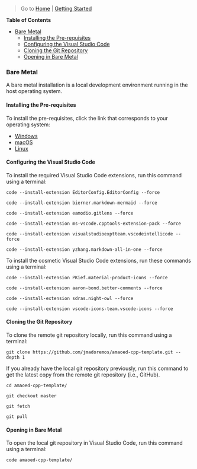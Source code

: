 > Go to [Home](../../../README.md) | [Getting Started](../README.md)

**Table of Contents**

- [Bare Metal](#bare-metal)
  - [Installing the Pre-requisites](#installing-the-pre-requisites)
  - [Configuring the Visual Studio Code](#configuring-the-visual-studio-code)
  - [Cloning the Git Repository](#cloning-the-git-repository)
  - [Opening in Bare Metal](#opening-in-bare-metal)

### Bare Metal

A bare metal installation is a local development environment running in the host operating system.

#### Installing the Pre-requisites

To install the pre-requisites, click the link that corresponds to your operating system:

  - [Windows](windows.md)
  - [macOS](osx.md)
  - [Linux](linux.md)

#### Configuring the Visual Studio Code

To install the required Visual Studio Code extensions, run this command using a terminal:

```
code --install-extension EditorConfig.EditorConfig --force
```

```
code --install-extension bierner.markdown-mermaid --force
```

```
code --install-extension eamodio.gitlens --force
```

```
code --install-extension ms-vscode.cpptools-extension-pack --force
```

```
code --install-extension visualstudioexptteam.vscodeintellicode --force
```

```
code --install-extension yzhang.markdown-all-in-one --force
```

To install the cosmetic Visual Studio Code extensions, run these commands using a terminal:

```
code --install-extension PKief.material-product-icons --force
```

```
code --install-extension aaron-bond.better-comments --force
```

```
code --install-extension sdras.night-owl --force
```

```
code --install-extension vscode-icons-team.vscode-icons --force
```

#### Cloning the Git Repository

To clone the remote git repository locally, run this command using a terminal:

```
git clone https://github.com/jmadoremos/amaoed-cpp-template.git --depth 1
```

If you already have the local git repository previously, run this command to get the latest copy from the remote git repository (i.e., GitHub).

```
cd amaoed-cpp-template/
```

```
git checkout master
```

```
git fetch
```

```
git pull
```

#### Opening in Bare Metal

To open the local git repository in Visual Studio Code, run this command using a terminal:

```
code amaoed-cpp-template/
```
